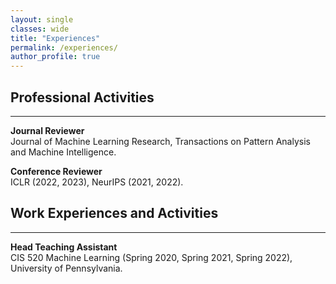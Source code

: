 ```yaml
---
layout: single
classes: wide
title: "Experiences"
permalink: /experiences/
author_profile: true
---
```


<h2>Professional Activities</h2>

---

**Journal Reviewer**<br>
Journal of Machine Learning Research, Transactions on Pattern Analysis and Machine Intelligence.<br>

**Conference Reviewer**<br>
ICLR (2022, 2023), NeurIPS (2021, 2022).<br>

<h2>Work Experiences and Activities</h2>

---

**Head Teaching Assistant**<br>
CIS 520 Machine Learning (Spring 2020, Spring 2021, Spring 2022), University of Pennsylvania.
